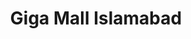 ---
title: "Giga Mall Islamabad"
url: /dha-phase-2-islamabad/giga-mall-islamabad/
shop: Einkaufszentrum
---